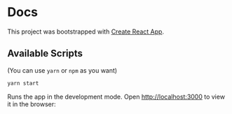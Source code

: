 # Docs
This project was bootstrapped with [Create React App](https://github.com/facebook/create-react-app).

## Available Scripts
(You can use `yarn` or `npm` as you want)

```sh
yarn start
```
Runs the app in the development mode.
Open [http://localhost:3000](http://localhost:3000) to view it in the browser:
